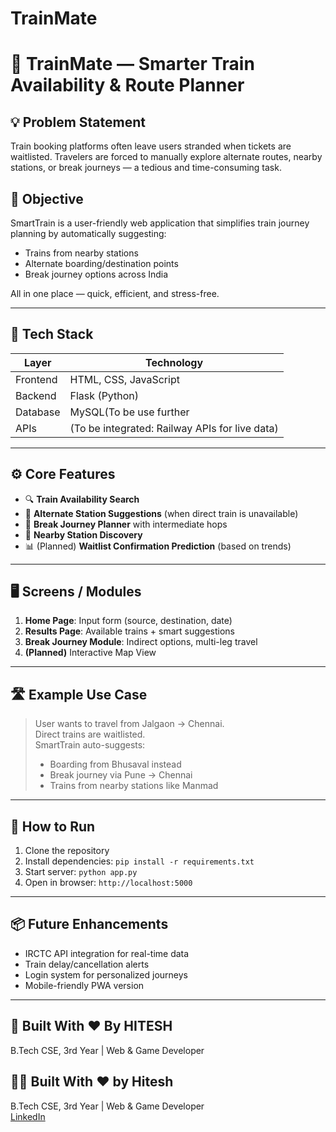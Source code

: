 # TrainMate
# 🚆 TrainMate — Smarter Train Availability & Route Planner

## 💡 Problem Statement

Train booking platforms often leave users stranded when tickets are waitlisted. Travelers are forced to manually explore alternate routes, nearby stations, or break journeys — a tedious and time-consuming task.

## 🎯 Objective

SmartTrain is a user-friendly web application that simplifies train journey planning by automatically suggesting:
- Trains from nearby stations
- Alternate boarding/destination points
- Break journey options across India

All in one place — quick, efficient, and stress-free.

---

## 🔧 Tech Stack

| Layer       | Technology         |
|-------------|--------------------|
| Frontend    | HTML, CSS, JavaScript |
| Backend     | Flask (Python)     |
| Database    | MySQL(To be use further            |
| APIs        | (To be integrated: Railway APIs for live data) |

---

## ⚙️ Core Features

- 🔍 **Train Availability Search**
- 🚉 **Alternate Station Suggestions** (when direct train is unavailable)
- 🔄 **Break Journey Planner** with intermediate hops
- 📍 **Nearby Station Discovery**
- 📊 (Planned) **Waitlist Confirmation Prediction** (based on trends)

---

## 🖥️ Screens / Modules

1. **Home Page**: Input form (source, destination, date)
2. **Results Page**: Available trains + smart suggestions
3. **Break Journey Module**: Indirect options, multi-leg travel
4. **(Planned)** Interactive Map View

---

## 🛣️ Example Use Case

> User wants to travel from Jalgaon → Chennai.  
> Direct trains are waitlisted.  
> SmartTrain auto-suggests:
> - Boarding from Bhusaval instead
> - Break journey via Pune → Chennai
> - Trains from nearby stations like Manmad

---

## 🚀 How to Run

1. Clone the repository
2. Install dependencies: `pip install -r requirements.txt`
3. Start server: `python app.py`
4. Open in browser: `http://localhost:5000`

---

## 📦 Future Enhancements

- IRCTC API integration for real-time data
- Train delay/cancellation alerts
- Login system for personalized journeys
- Mobile-friendly PWA version

---

## 🏁 Built With ❤️  By HITESH
B.Tech CSE, 3rd Year | Web & Game Developer
## 🧑‍💻 Built With ❤️ by Hitesh  
B.Tech CSE, 3rd Year | Web & Game Developer  
[LinkedIn](https://www.linkedin.com/in/hitesh-09) 


